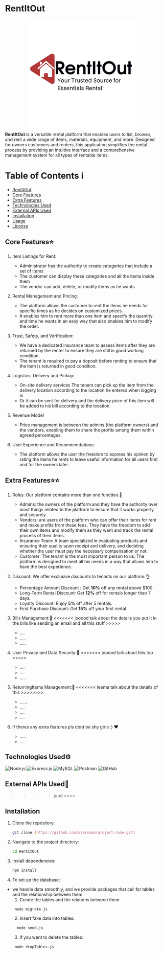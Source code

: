 # RentItOut

<p align="center">
  <img src="images/logo.png" alt="RentItOut Logo" width="350"/>
</p>

**RentItOut** is a versatile rental platform that enables users to list, browse, and rent a wide range of items, materials, equipment, and more. Designed for owners customers and renters, this application simplifies the rental process by providing an intuitive interface and a comprehensive management system for all types of rentable items.

# Table of Contents ℹ️

- [RentItOut](#rentitout)
- [Core Features](#core-features)
- [Extra Features](#extra-features) 
- [Technologies Used](#technologies-used)
- [External APIs Used](#external_apis_used)
- [Installation](#installation)
- [Usage](#usage)
- [License](#license)
  

## Core Features⭐
1. Item Listings for Rent:
   - Administrator has the authority to create categories that include a set of items
   - The customer can display these categories and all the items inside them
   - The vendor can add, delete, or modify items as he wants

2. Rental Management and Pricing:
   - The platform allows the customer to rent the items he needs for specific times as he decides on customized prices.
   - It enables him to rent more than one item and specify the quantity and time he wants in an easy way that also enables him to modify the order.
     
3. Trust, Safety, and Verification:
   - We have a dedicated insurance team to assess items after they are returned by the renter to ensure they are still in good working condition.
   - The tenant is required to pay a deposit before renting to ensure that the item is returned in good condition.
     
4. Logistics: Delivery and Pickup:
   - On-site delivery services The tenant can pick up the item from the delivery location according to the location he entered when logging in
   - Or it can be sent for delivery and the delivery price of this item will be added to his bill according to the location.
     
5. Revenue Model 
   - Price management is between the admins (the platform owners) and the vendors, enabling them to share the profits among them within agreed percentages.
  
     
5. User Experience and Recommendations:
   - The platform allows the user the freedom to express his opinion by rating the items he rents to leave useful information for all users first and for the owners later.


## Extra Features⭐⭐
1. Roles: Our platform contains more than one function.🙌
   
   - Admins: the owners of the platform and they have the authority over most things related to the platform to ensure that it works properly and securely.
   - Vendors: are users of the platform who can offer their items for rent and make profits from these fees. They have the freedom to add their own items and modify them as they want and track the rental process of their items.
   - Insurance Team: A team specialized in evaluating products and ensuring their quality upon receipt and delivery, and deciding whether the user must pay the necessary compensation or not.
   - Customer: The tenant is the most important person to us. The platform is designed to meet all his needs in a way that allows him to have the best experience.
     
 2. Discount: We offer exclusive discounts to tenants on our platform.👌
     - Percentage Amount Discount : Get <b>10%</b> off any rental above $100
     - Long-Term Rental Discount: Get <b>12%</b> off for rentals longer than 7 days.
     - Loyalty Discount: Enjoy <b>5%</b> off after 5 rentals.
     - First Purchase Discount: Get <b>15%</b> off your first rental

 3. Bills Management:💸   <<<<<<< jooood talk about the details you put it in the bills like sending an email  and all this stuff >>>>>
     - ....
     - .....
     - .....

 4. User Privacy and Data Security:🪪 <<<<<<< jooood talk about this too >>>>>
    - ....
    - ....
    - .....

 5. ReturningItems Management:📌 <<<<<<< leema talk about the details of this >>>>>>>>
    - ......
    - ....
    - ....
    - ....

  6. if theres any extra features pls dont be shy girls :) ❤️
     - .....
     - ....
       


## Technologies Used⚙

![Node.js](https://img.shields.io/badge/Node.js-339933?style=for-the-badge&logo=nodedotjs&logoColor=white)
![Express.js](https://img.shields.io/badge/Express.js-000000?style=for-the-badge&logo=express&logoColor=white)
![MySQL](https://img.shields.io/badge/MySQL-4479A1?style=for-the-badge&logo=mysql&logoColor=white)
![Postman](https://img.shields.io/badge/Postman-FF6C37?style=for-the-badge&logo=postman&logoColor=white)
![GitHub](https://img.shields.io/badge/GitHub-181717?style=for-the-badge&logo=github&logoColor=white)

## External APIs Used📌
>>>> jood >>>>

## Installation

1. Clone the repository:
   ```bash
   git clone [https://github.com/username/project-name.git]
   ```
2. Navigate to the project directory:
   ```bash
   cd RentitOut
   ```
3. Install dependencies:
   ```bash
   npm install
   ```
4. To set up the database:
- we handle data smoothly, and we provide packages that call for tables and the relationship between them.
  1. Create the tables and the relations between them
   ```bash
    node migrate.js
   ```
  2. Insert fake data into tables:
   ```bash
     node seed.js
   ```
  3. if you want to delete the tables:
   ```bash
    node dropTables.js 
   ```
